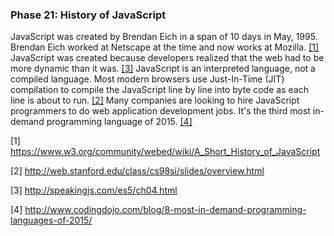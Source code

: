 ### Phase 21: History of JavaScript

JavaScript was created by Brendan Eich in a span of 10 days in May, 1995. Brendan Eich worked at Netscape at the time and now works at Mozilla. [[1]](https://www.w3.org/community/webed/wiki/A_Short_History_of_JavaScript) JavaScript was created because developers realized that the web had to be more dynamic than it was. [[3]](http://speakingjs.com/es5/ch04.html) JavaScript is an interpreted language, not a compiled language. Most modern browsers use Just-In-Time (JIT) compilation to compile the JavaScript line by line into byte code as each line is about to run. [[2]](http://web.stanford.edu/class/cs98si/slides/overview.html) Many companies are looking to hire JavaScript programmers to do web application development jobs. It's the third most in-demand programming language of 2015. [[4]](http://www.codingdojo.com/blog/8-most-in-demand-programming-languages-of-2015/)


[1] https://www.w3.org/community/webed/wiki/A_Short_History_of_JavaScript

[2] http://web.stanford.edu/class/cs98si/slides/overview.html

[3] http://speakingjs.com/es5/ch04.html

[4] http://www.codingdojo.com/blog/8-most-in-demand-programming-languages-of-2015/
